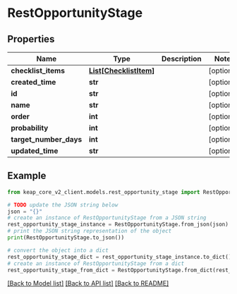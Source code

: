 # RestOpportunityStage


## Properties

Name | Type | Description | Notes
------------ | ------------- | ------------- | -------------
**checklist_items** | [**List[ChecklistItem]**](ChecklistItem.md) |  | [optional] 
**created_time** | **str** |  | [optional] 
**id** | **str** |  | [optional] 
**name** | **str** |  | [optional] 
**order** | **int** |  | [optional] 
**probability** | **int** |  | [optional] 
**target_number_days** | **int** |  | [optional] 
**updated_time** | **str** |  | [optional] 

## Example

```python
from keap_core_v2_client.models.rest_opportunity_stage import RestOpportunityStage

# TODO update the JSON string below
json = "{}"
# create an instance of RestOpportunityStage from a JSON string
rest_opportunity_stage_instance = RestOpportunityStage.from_json(json)
# print the JSON string representation of the object
print(RestOpportunityStage.to_json())

# convert the object into a dict
rest_opportunity_stage_dict = rest_opportunity_stage_instance.to_dict()
# create an instance of RestOpportunityStage from a dict
rest_opportunity_stage_from_dict = RestOpportunityStage.from_dict(rest_opportunity_stage_dict)
```
[[Back to Model list]](../README.md#documentation-for-models) [[Back to API list]](../README.md#documentation-for-api-endpoints) [[Back to README]](../README.md)


